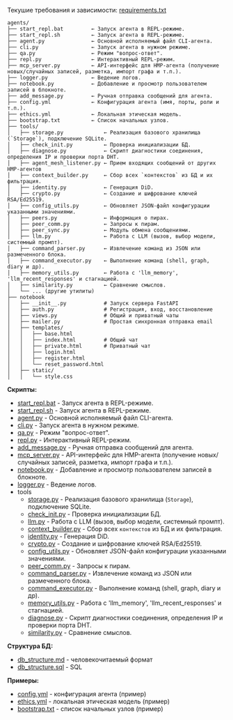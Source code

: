 Текушие требования и зависимости: [requirements.txt](requirements.txt)

```
agents/
├── start_repl.bat         ← Запуск агента в REPL-режиме.
├── start_repl.sh          ← Запуск агента в REPL-режиме.
├── agent.py               ← Основной исполняемый файл CLI-агента.
├── cli.py                 ← Запуск агента в нужном режиме.
├── qa.py                  ← Режим "вопрос-ответ".
├── repl.py                ← Интерактивный REPL-режим.
├── mcp_server.py          ← API-интерфейс для HMP-агента (получение новых/случайных записей, разметка, импорт графа и т.п.).
├── logger.py              ← Ведение логов.
├── notebook.py            ← Добавление и просмотр пользователем записей в блокноте.
├── add_message.py         ← Ручная отправка сообщений для агента.
├── config.yml             ← Конфигурация агента (имя, порты, роли и т.п.).
├── ethics.yml             ← Локальная этическая модель.
├── bootstrap.txt          ← Список начальных узлов.
├── tools/
│   ├── storage.py             ← Реализация базового хранилища (`Storage`), подключение SQLite.
│   ├── check_init.py          ← Проверка инициализации БД.
│   ├── diagnose.py            ← Скрипт диагностики соединения, определения IP и проверки порта DHT.
│   ├── agent_mesh_listener.py ← Прием входящих сообщений от других HMP-агентов
│   ├── context_builder.py     ← Сбор всех `контекстов` из БД и их фильтрация.
│   ├── identity.py            ← Генерация DiD.
│   ├── crypto.py              ← Создание и шифрование ключей RSA/Ed25519.
│   ├── config_utils.py        ← Обновляет JSON-файл конфигурации указанными значениями.
│   ├── peers.py               ← Информация о пирах.
│   ├── peer_comm.py           ← Запросы к пирам.
│   ├── peer_sync.py           ← Модуль обмена сообщениями.
│   ├── llm.py                 ← Работа с LLM (вызов, выбор модели, системный промпт).
│   ├── command_parser.py      ← Извлечение команд из JSON или размеченного блока.
│   ├── command_executor.py    ← Выполнение команд (shell, graph, diary и др).
│   ├── memory_utils.py        ← Работа с 'llm_memory', 'llm_recent_responses' и стагнацией.
│   ├── similarity.py          ← Сравнение смыслов.
│   └── ... (другие утилиты)
├── notebook
│   ├── __init__.py            # Запуск сервера FastAPI
│   ├── auth.py                # Регистрация, вход, восстановление
│   ├── views.py               # Общий и приватный чаты
│   ├── mailer.py              # Простая синхронная отправка email
│   ├── templates/
│   │   ├── base.html
│   │   ├── index.html         # Общий чат
│   │   ├── private.html       # Приватный чат
│   │   ├── login.html
│   │   ├── register.html
│   │   └── reset_password.html
│   ├── static/
│   │   └── style.css
```

**Скрипты:**
* [start_repl.bat](start_repl.bat) - Запуск агента в REPL-режиме.
* [start_repl.sh](start_repl.sh) - Запуск агента в REPL-режиме.
* [agent.py](agent.py) - Основной исполняемый файл CLI-агента.
* [cli.py](cli.py) - Запуск агента в нужном режиме.
* [qa.py](qa.py) - Режим "вопрос-ответ".
* [repl.py](repl.py) - Интерактивный REPL-режим.
* [add_message.py](add_message.py) - Ручная отправка сообщений для агента.
* [mcp_server.py](mcp_server.py) - API-интерфейс для HMP-агента (получение новых/случайных записей, разметка, импорт графа и т.п.).
* [notebook.py](notebook.py) - Добавление и просмотр пользователем записей в блокноте.
* [logger.py](logger.py) - Ведение логов.
* tools
  * [storage.py](tools/storage.py) - Реализация базового хранилища (`Storage`), подключение SQLite.
  * [check_init.py](tools/check_init.py) - Проверка инициализации БД.
  * [llm.py](tools/llm.py) - Работа с LLM (вызов, выбор модели, системный промпт).
  * [context_builder.py](tools/context_builder.py) - Сбор всех `контекстов` из БД и их фильтрация.
  * [identity.py](tools/identity.py) - Генерация DiD.
  * [crypto.py](tools/crypto.py) - Создание и шифрование ключей RSA/Ed25519.
  * [config_utils.py](tools/config_utils.py) - Обновляет JSON-файл конфигурации указанными значениями.
  * [peer_comm.py](tools/peer_comm.py) - Запросы к пирам.
  * [command_parser.py](tools/command_parser.py) - Извлечение команд из JSON или размеченного блока.
  * [command_executor.py](tools/command_executor.py) - Выполнение команд (shell, graph, diary и др).
  * [memory_utils.py](tools/memory_utils.py) - Работа с 'llm_memory', 'llm_recent_responses' и стагнацией.
  * [diagnose.py](tools/diagnose.py) - Скрипт диагностики соединения, определения IP и проверки порта DHT.
  * [similarity.py](tools/similarity.py) - Сравнение смыслов.

**Структура БД:**
* [db_structure.md](tools/db_structure.md) - человекочитаемый формат
* [db_structure.sql](tools/db_structure.sql) - SQL

**Примеры:**
* [config.yml](config.yml) - конфигурация агента (пример)
* [ethics.yml](ethics.yml) - локальная этическая модель (пример)
* [bootstrap.txt](bootstrap.txt) - список начальных узлов (пример)
